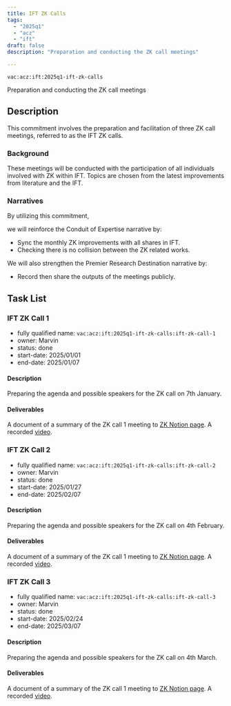 ```yaml
---
title: IFT ZK Calls
tags:
  - "2025q1"
  - "acz"
  - "ift"
draft: false
description: "Preparation and conducting the ZK call meetings"

---
```


`vac:acz:ift:2025q1-ift-zk-calls`

Preparation and conducting the ZK call meetings
## Description

This commitment involves the preparation and facilitation of three ZK call meetings, 
referred to as the IFT ZK calls. 

### Background

These meetings will be conducted with the participation 
of all individuals involved with ZK within IFT. 
Topics are chosen from the latest improvements from literature 
and the IFT. 

### Narratives

By utilizing this commitment, 

we will reinforce the Conduit of Expertise narrative by:
* Sync the monthly ZK improvements with all shares in IFT. 
* Checking there is no collision between the ZK related works.  

We will also strengthen the Premier Research Destination narrative by: 
* Record then share the outputs of the meetings publicly.   

## Task List

### IFT ZK Call 1

* fully qualified name: `vac:acz:ift:2025q1-ift-zk-calls:ift-zk-call-1`
* owner: Marvin
* status: done
* start-date: 2025/01/01
* end-date: 2025/01/07

#### Description

Preparing the agenda and possible speakers for the ZK call on 7th January. 

#### Deliverables

A document of a summary of the ZK call 1 meeting to [ZK Notion page](https://www.notion.so/Past-Meeting-Notes-1198f96fb65c80e6a51afa9a507aa64e?pvs=4#1748f96fb65c80048162ca3202a94ba3). 
A recorded [video](https://www.youtube.com/watch?v=_VOkyVOSsqA). 

### IFT ZK Call 2

* fully qualified name: `vac:acz:ift:2025q1-ift-zk-calls:ift-zk-call-2`
* owner: Marvin
* status: done
* start-date: 2025/01/27
* end-date: 2025/02/07

#### Description

Preparing the agenda and possible speakers for the ZK call on 4th February. 

#### Deliverables

A document of a summary of the ZK call 1 meeting to [ZK Notion page](https://www.notion.so/Past-Meeting-Notes-1198f96fb65c80e6a51afa9a507aa64e?pvs=4#1908f96fb65c80399664e8c230f14cd2). 
A recorded [video](https://www.youtube.com/watch?v=i-IkldFMZ_4). 

### IFT ZK Call 3

* fully qualified name: `vac:acz:ift:2025q1-ift-zk-calls:ift-zk-call-3`
* owner: Marvin
* status: done
* start-date: 2025/02/24
* end-date: 2025/03/07

#### Description

Preparing the agenda and possible speakers for the ZK call on 4th March. 

#### Deliverables

A document of a summary of the ZK call 1 meeting to [ZK Notion page](https://www.notion.so/Past-Meeting-Notes-1198f96fb65c80e6a51afa9a507aa64e?pvs=4#1ac8f96fb65c80e69bece526908369f7). 
A recorded [video](https://www.youtube.com/watch?v=DpVvLEhW4yA).
